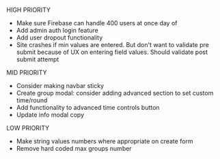HIGH PRIORITY

- Make sure Firebase can handle 400 users at once day of
- Add admin auth login feature
- Add user dropout functionality
- Site crashes if min values are entered. But don't want to validate pre submit
  because of UX on entering field values. Should validate post submit attempt

MID PRIORITY

- Consider making navbar sticky
- Create group modal: consider adding advanced section to set custom time/round
- Add functionality to advanced time controls button
- Update info modal copy

LOW PRIORITY

- Make string values numbers where appropriate on create form
- Remove hard coded max groups number
